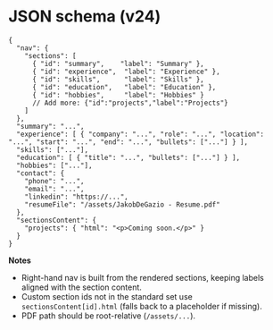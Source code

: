 # JSON schema (v24)

```jsonc
{
  "nav": {
    "sections": [
      { "id": "summary",    "label": "Summary" },
      { "id": "experience",  "label": "Experience" },
      { "id": "skills",      "label": "Skills" },
      { "id": "education",   "label": "Education" },
      { "id": "hobbies",     "label": "Hobbies" }
      // Add more: {"id":"projects","label":"Projects"}
    ]
  },
  "summary": "...",
  "experience": [ { "company": "...", "role": "...", "location": "...", "start": "...", "end": "...", "bullets": ["..."] } ],
  "skills": ["..."],
  "education": [ { "title": "...", "bullets": ["..."] } ],
  "hobbies": ["..."],
  "contact": {
    "phone": "...",
    "email": "...",
    "linkedin": "https://...",
    "resumeFile": "/assets/JakobDeGazio - Resume.pdf"
  },
  "sectionsContent": {
    "projects": { "html": "<p>Coming soon.</p>" }
  }
}
```

**Notes**
- Right-hand nav is built from the rendered sections, keeping labels aligned with the section content.
- Custom section ids not in the standard set use `sectionsContent[id].html` (falls back to a placeholder if missing).
- PDF path should be root-relative (`/assets/...`).
